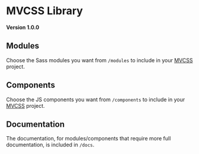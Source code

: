 # MVCSS Library

**Version 1.0.0**

## Modules

Choose the Sass modules you want from `/modules` to include in your [MVCSS](http://mvcss.github.io/) project.

## Components

Choose the JS components you want from `/components` to include in your [MVCSS](http://mvcss.github.io/) project.

## Documentation

The documentation, for modules/components that require more full documentation, is included in `/docs`.
